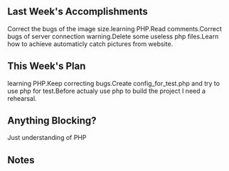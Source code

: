 ## Last Week's Accomplishments
Correct the bugs of the image size.learning PHP.Read comments.Correct bugs of server connection warning.Delete some useless php files.Learn how to achieve automaticly catch pictures from website.

## This Week's Plan
learning PHP.Keep correcting bugs.Create config_for_test.php and try to use php for test.Before actualy use php to build the project I need a rehearsal.
## Anything Blocking?

Just understanding of PHP
## Notes


